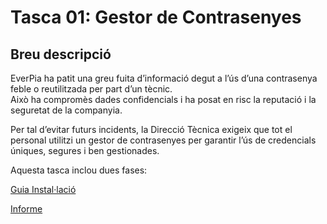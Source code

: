 # Tasca 01: Gestor de Contrasenyes

## Breu descripció

EverPia ha patit una greu fuita d’informació degut a l’ús d’una contrasenya feble o reutilitzada per part d’un tècnic.  
Això ha compromès dades confidencials i ha posat en risc la reputació i la seguretat de la companyia.

Per tal d’evitar futurs incidents, la Direcció Tècnica exigeix que tot el personal utilitzi un gestor de contrasenyes per garantir l’ús de credencials úniques, segures i ben gestionades.

Aquesta tasca inclou dues fases:

[Guia Instal·lació](guia.md)

[Informe](informe.md)




